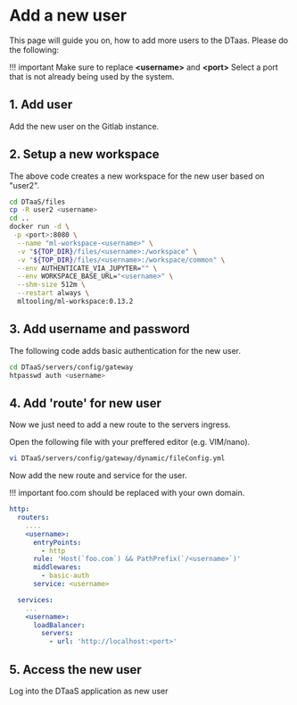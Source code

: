 # Add a new user

This page will guide you on, how to add more users to the DTaas. Please do the following:

<!-- prettier-ignore -->
!!! important
  Make sure to replace **<username\>** and **<port\>**
  Select a port that is not already being used by the system.

## 1. Add user

Add the new user on the Gitlab instance.

## 2. Setup a new workspace

The above code creates a new workspace for the new user based on "user2".

```bash
cd DTaaS/files
cp -R user2 <username>
cd ..
docker run -d \
 -p <port>:8080 \
  --name "ml-workspace-<username>" \
  -v "${TOP_DIR}/files/<username>:/workspace" \
  -v "${TOP_DIR}/files/<username>:/workspace/common" \
  --env AUTHENTICATE_VIA_JUPYTER="" \
  --env WORKSPACE_BASE_URL="<username>" \
  --shm-size 512m \
  --restart always \
  mltooling/ml-workspace:0.13.2

```

## 3. Add username and password

The following code adds basic authentication for the new user.

```bash
cd DTaaS/servers/config/gateway
htpasswd auth <username>
```

## 4. Add 'route' for new user

Now we just need to add a new route to the servers ingress.

Open the following file with your preffered editor (e.g. VIM/nano).

```bash
vi DTaaS/servers/config/gateway/dynamic/fileConfig.yml
```

Now add the new route and service for the user.

<!-- prettier-ignore -->
!!! important
  foo.com should be replaced with your own domain.

```yml
http:
  routers:
    ....
    <username>:
      entryPoints:
        - http
      rule: 'Host(`foo.com`) && PathPrefix(`/<username>`)'
      middlewares:
        - basic-auth
      service: <username>

  services:
    ...
    <username>:
      loadBalancer:
        servers:
          - url: 'http://localhost:<port>'
```

## 5. Access the new user

Log into the DTaaS application as new user
